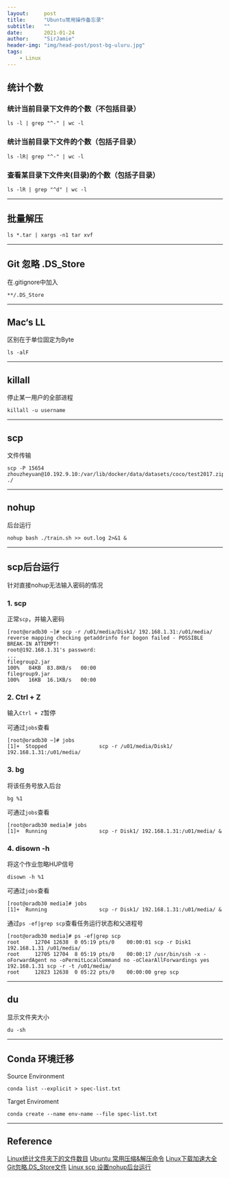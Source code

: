 ```yaml
---
layout:     post
title:      "Ubuntu常用操作备忘录"
subtitle:   ""
date:       2021-01-24
author:     "SirJamie"
header-img: "img/head-post/post-bg-uluru.jpg"
tags:
    - Linux
---
```



## 统计个数

### 统计当前目录下文件的个数（不包括目录）
```
ls -l | grep "^-" | wc -l
```

### 统计当前目录下文件的个数（包括子目录）
```
ls -lR| grep "^-" | wc -l
```

### 查看某目录下文件夹(目录)的个数（包括子目录）
```
ls -lR | grep "^d" | wc -l
```
---


## 批量解压
```
ls *.tar | xargs -n1 tar xvf
```
---

## Git 忽略 .DS_Store
在.gitignore中加入
```
**/.DS_Store
```
---

## Mac‘s LL
区别在于单位固定为Byte
```
ls -alF
```
---


## killall
停止某一用户的全部进程
```
killall -u username
```
---

## scp
文件传输
```
scp -P 15654 zhouzheyuan@10.192.9.10:/var/lib/docker/data/datasets/coco/test2017.zip ./
```
---

## nohup
后台运行
```
nohup bash ./train.sh >> out.log 2>&1 &
```
---

## scp后台运行
针对直接nohup无法输入密码的情况

### 1. scp
正常`scp`，并输入密码
```
[root@oradb30 ~]# scp -r /u01/media/Disk1/ 192.168.1.31:/u01/media/
reverse mapping checking getaddrinfo for bogon failed - POSSIBLE BREAK-IN ATTEMPT!
root@192.168.1.31's password: 
...
filegroup2.jar                                                                                                                                              100%   84KB  83.8KB/s   00:00    
filegroup9.jar                                                                                                                                              100%   16KB  16.1KB/s   00:00    
```

### 2. Ctrl + Z
输入`Ctrl + Z`暂停

可通过`jobs`查看
```
[root@oradb30 ~]# jobs
[1]+  Stopped                 scp -r /u01/media/Disk1/ 192.168.1.31:/u01/media/
```

### 3. bg
将该任务号放入后台
```
bg %1
```

可通过`jobs`查看
```
[root@oradb30 media]# jobs
[1]+  Running                 scp -r Disk1/ 192.168.1.31:/u01/media/ &
```

### 4. disown -h
将这个作业忽略HUP信号
```
disown -h %1
```

可通过`jobs`查看
```
[root@oradb30 media]# jobs
[1]+  Running                 scp -r Disk1/ 192.168.1.31:/u01/media/ &
```

通过`ps -ef|grep scp`查看任务运行状态和父进程号
```
[root@oradb30 media]# ps -ef|grep scp
root     12704 12638  0 05:19 pts/0    00:00:01 scp -r Disk1  192.168.1.31 /u01/media/
root     12705 12704  8 05:19 pts/0    00:00:17 /usr/bin/ssh -x -oForwardAgent no -oPermitLocalCommand no -oClearAllForwardings yes 192.168.1.31 scp -r -t /u01/media/
root     12823 12638  0 05:22 pts/0    00:00:00 grep scp
```
---

## du
显示文件夹大小
```
du -sh
```
---

## Conda 环境迁移
Source Environment
```
conda list --explicit > spec-list.txt
```

Target Enviroment
```
conda create --name env-name --file spec-list.txt
```
---

## Reference
[Linux统计文件夹下的文件数目](http://noahsnail.com/2017/02/07/2017-02-07-Linux统计文件夹下的文件数目/)
[Ubuntu 常用压缩&解压命令](https://sirjamie.github.io/2020/10/24/tar/)
[Linux下载加速大全](https://sirjamie.github.io/2020/11/16/boost/)
[Git忽略.DS_Store文件](https://orianna-zzo.github.io/sci-tech/2018-01/mac中git忽略.ds_store文件/)
[Linux scp 设置nohup后台运行](https://www.cnblogs.com/jyzhao/p/6253728.html)